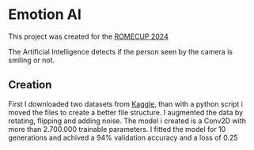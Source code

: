 # Emotion AI

This project was created for the [ROMECUP 2024](https://romecup.org/)

The Artificial Intelligence detects if the person seen by the camera is smiling or not.

## Creation
First I downloaded two datasets from [Kaggle](https://www.kaggle.com/), than with a python script i moved the files to create a better file structure.
I augmented the data by rotating, flipping and adding noise.
The model i created is a Conv2D with more than 2.700.000 trainable parameters.
I fitted the model for 10 generations and achived a 94% validation accuracy and a loss of 0.25
